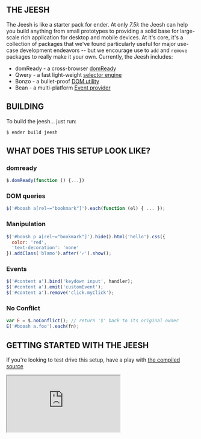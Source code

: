 THE JEESH
---------

The Jeesh is like a starter pack for ender. At only *7.5k* the Jeesh can help you build anything from small prototypes to providing a solid base for large-scale rich application for desktop and mobile devices. At it's core, it's a collection of packages that we've found particularly useful for major use-case development endeavors -- but we encourage use to <code>add</code> and <code>remove</code> packages to really make it your own. Currently, the Jeesh includes:

  * domReady - a cross-browser [domReady](github.com/ded/domready)
  * Qwery - a fast light-weight [selector engine](https://github.com/ded/qwery)
  * Bonzo - a bullet-proof [DOM utility](https://github.com/ded/bonzo)
  * Bean - a multi-platform [Event provider](https://github.com/fat/bean)

BUILDING
--------

To build the jeesh... just run:

    $ ender build jeesh

WHAT DOES THIS SETUP LOOK LIKE?
-------------------------------

<h3>domready</h3>

``` js
$.domReady(function () {...})
```

<h3>DOM queries</h3>

``` js
$('#boosh a[rel~="bookmark"]').each(function (el) { ... });
```

<h3>Manipulation</h3>

``` js
$('#boosh p a[rel~="bookmark"]').hide().html('hello').css({
  color: 'red',
  'text-decoration': 'none'
}).addClass('blamo').after('✓').show();
```

<h3>Events</h3>

``` js
$('#content a').bind('keydown input', handler);
$('#content a').emit('customEvent');
$('#content a').remove('click.myClick');
```

<h3>No Conflict</h3>

``` js
var E = $.noConflict(); // return '$' back to its original owner
E('#boosh a.foo').each(fn);
```

GETTING STARTED WITH THE JEESH
------------------------------
If you're looking to test drive this setup, have a play with [the compiled source](http://ender-js.s3.amazonaws.com/jeesh.min.js)
<iframe id="fiddle-example" src="http://jsfiddle.net/yakWA/2/embedded/"></iframe>